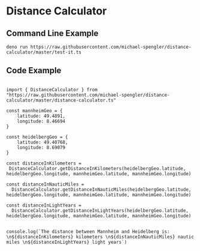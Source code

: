 # Distance Calculator

## Command Line Example
```deno run https://raw.githubusercontent.com/michael-spengler/distance-calculator/master/test-it.ts```

## Code Example

```

import { DistanceCalculator } from "https://raw.githubusercontent.com/michael-spengler/distance-calculator/master/distance-calculator.ts"

const mannheimGeo = {
    latitude: 49.4891,
    longitude: 8.46694
}

const heidelbergGeo = {
    latitude: 49.40768,
    longitude: 8.69079
}

const distanceInKilometers = 
 DistanceCalculator.getDistanceInKilometers(heidelbergGeo.latitude, heidelbergGeo.longitude, mannheimGeo.latitude, mannheimGeo.longitude)

const distanceInNauticMiles = 
  DistanceCalculator.getDistanceInNauticMiles(heidelbergGeo.latitude, heidelbergGeo.longitude, mannheimGeo.latitude, mannheimGeo.longitude)

const distanceInLightYears = 
  DistanceCalculator.getDistanceInLightYears(heidelbergGeo.latitude, heidelbergGeo.longitude, mannheimGeo.latitude, mannheimGeo.longitude)  


console.log(`The distance between Mannheim and Heidelberg is: \n${distanceInKilometers} kilometers \n${distanceInNauticMiles} nautic miles \n${distanceInLightYears} light years`)


```
